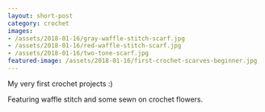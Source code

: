 ```yaml
---
layout: short-post
category: crochet
images: 
- /assets/2018-01-16/gray-waffle-stitch-scarf.jpg
- /assets/2018-01-16/red-waffle-stitch-scarf.jpg
- /assets/2018-01-16/two-tone-scarf.jpg
featured-image: /assets/2018-01-16/first-crochet-scarves-beginner.jpg
---
```

My very first crochet projects :)

Featuring waffle stitch and some sewn on crochet flowers.

